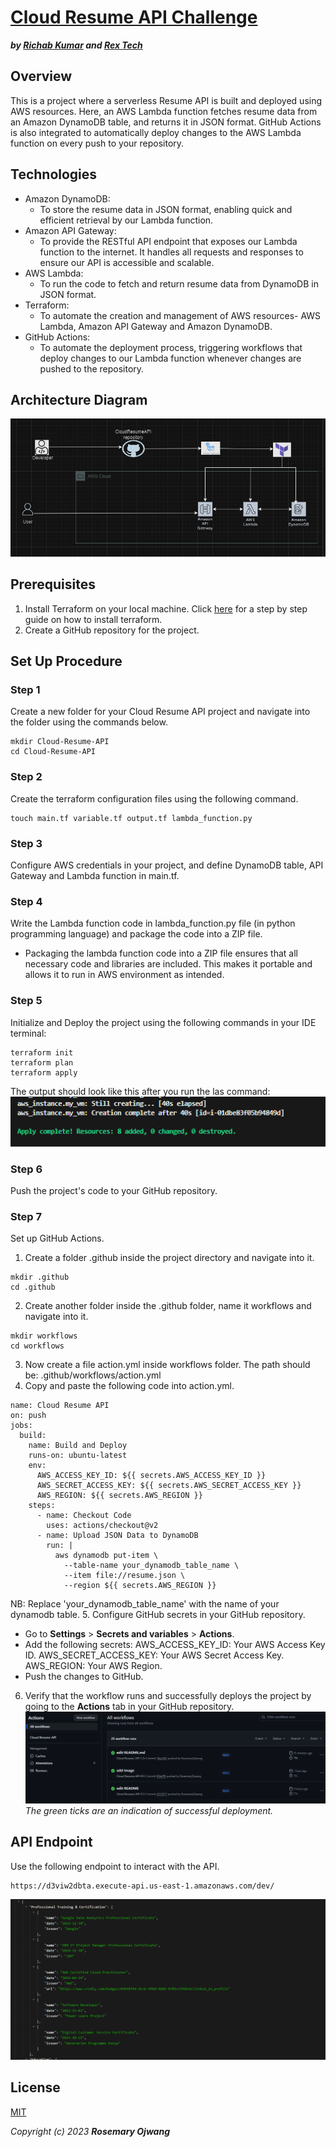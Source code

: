 # [Cloud Resume API Challenge](https://cloudresumeapi.dev/)
_**by [Richab Kumar](https://github.com/rishabkumar7/cloud-resume-api) and [Rex Tech](https://x.com/REXTECH_/status/1810292176410308726)**_

## Overview
This is a project where a serverless Resume API is built and deployed using AWS resources. Here, an AWS Lambda function fetches resume data from an Amazon DynamoDB table, and returns it in JSON format. GitHub Actions is also integrated to automatically deploy changes to the AWS Lambda function on every push to your repository. 

## Technologies
- Amazon DynamoDB: 
    - To store the resume data in JSON format, enabling quick and efficient retrieval by our Lambda function.
- Amazon API Gateway: 
    - To provide the RESTful API endpoint that exposes our Lambda function to the internet. It handles all requests and responses to ensure our API is accessible and scalable.
- AWS Lambda: 
    - To run the code to fetch and return resume data from DynamoDB in JSON format.
- Terraform: 
    - To automate the creation and management of AWS resources- AWS Lambda, Amazon API Gateway and Amazon DynamoDB.
- GitHub Actions: 
    - To automate the deployment process, triggering workflows that deploy changes to our Lambda function whenever changes are pushed to the repository. 

## Architecture Diagram
![Architecture Diagram](images/architecturediagram.png)

## Prerequisites
1. Install Terraform on your local machine. Click [here](https://developer.hashicorp.com/terraform/tutorials/aws-get-started/install-cli) for a step by step guide on how to install terraform.
2. Create a GitHub repository for the project.

## Set Up Procedure

### Step 1
Create a new folder for your Cloud Resume API project and navigate into the folder using the commands below.
```
mkdir Cloud-Resume-API
cd Cloud-Resume-API
```

### Step 2
Create the terraform configuration files using the following command.
```
touch main.tf variable.tf output.tf lambda_function.py
```

### Step 3
Configure AWS credentials in your project, and define DynamoDB table, API Gateway and Lambda function in main.tf. 

### Step 4
Write the Lambda function code in lambda_function.py file (in python programming language) and package the code into a ZIP file.

- Packaging the lambda function code into a ZIP file ensures that all necessary code and libraries are included. This makes it portable and allows it to run in AWS environment as intended. 

### Step 5
Initialize and Deploy the project using the following commands in your IDE terminal:
```
terraform init
terraform plan
terraform apply
```
The output should look like this after you run the las command:
![deploymentoutput](images/deploymentoutput.png)

### Step 6
Push the project's code to your GitHub repository.

### Step 7
Set up GitHub Actions.
1. Create a folder .github inside the project directory and navigate into it.
```
mkdir .github
cd .github
```
2. Create another folder inside the .github folder, name it workflows and navigate into it.
```
mkdir workflows
cd workflows
```
3. Now create a file action.yml inside workflows folder.
The path should be: .github/workflows/action.yml
4. Copy and paste the following code into action.yml.
```
name: Cloud Resume API
on: push
jobs: 
  build: 
    name: Build and Deploy
    runs-on: ubuntu-latest 
    env:
      AWS_ACCESS_KEY_ID: ${{ secrets.AWS_ACCESS_KEY_ID }}
      AWS_SECRET_ACCESS_KEY: ${{ secrets.AWS_SECRET_ACCESS_KEY }}
      AWS_REGION: ${{ secrets.AWS_REGION }}   
    steps:
      - name: Checkout Code
        uses: actions/checkout@v2
      - name: Upload JSON Data to DynamoDB
        run: |
          aws dynamodb put-item \
            --table-name your_dynamodb_table_name \
            --item file://resume.json \
            --region ${{ secrets.AWS_REGION }}
```
NB: Replace 'your_dynamodb_table_name' with the name of your dynamodb table.
5. Configure GitHub secrets in your GitHub repository.
- Go to **Settings** > **Secrets and variables** > **Actions**.
- Add the following secrets:
AWS_ACCESS_KEY_ID: Your AWS Access Key ID.
AWS_SECRET_ACCESS_KEY: Your AWS Secret Access Key.
AWS_REGION: Your AWS Region. 
- Push the changes to GitHub.
6. Verify that the workflow runs and successfully deploys the project by going to the **Actions** tab in your GitHub repository.
![successfuldeployment](images/successfuldeployment.png)
_The green ticks are an indication of successful deployment._

## API Endpoint
Use the following endpoint to interact with the API.
```
https://d3viw2dbta.execute-api.us-east-1.amazonaws.com/dev/

```
![resumedata](images/resumedata.png)

## License
[MIT](https://opensource.org/license/mit)

_Copyright (c) 2023 **Rosemary Ojwang**_
